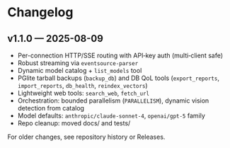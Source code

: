 # Changelog

## v1.1.0 — 2025-08-09

- Per-connection HTTP/SSE routing with API‑key auth (multi‑client safe)
- Robust streaming via `eventsource-parser`
- Dynamic model catalog + `list_models` tool
- PGlite tarball backups (`backup_db`) and DB QoL tools (`export_reports`, `import_reports`, `db_health`, `reindex_vectors`)
- Lightweight web tools: `search_web`, `fetch_url`
- Orchestration: bounded parallelism (`PARALLELISM`), dynamic vision detection from catalog
- Model defaults: `anthropic/claude-sonnet-4`, `openai/gpt-5` family
- Repo cleanup: moved docs/ and tests/

For older changes, see repository history or Releases.
